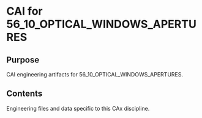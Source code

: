 # CAI for 56_10_OPTICAL_WINDOWS_APERTURES

## Purpose
CAI engineering artifacts for 56_10_OPTICAL_WINDOWS_APERTURES.

## Contents
Engineering files and data specific to this CAx discipline.

